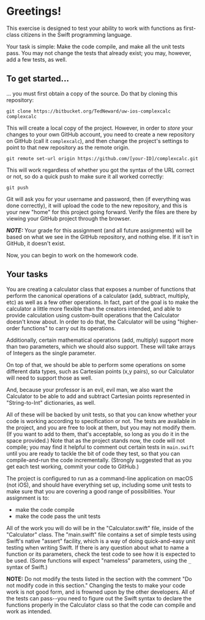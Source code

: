 # Greetings!
This exercise is designed to test your ability to work with functions as first-class citizens in the
Swift programming language.

Your task is simple: Make the code compile, and make all the unit tests pass. You may not change the
tests that already exist; you may, however, add a few tests, as well.

## To get started...
... you must first obtain a copy of the source. Do that by cloning this repository:

    git clone https://bitbucket.org/TedNeward/uw-ios-complexcalc complexcalc

This will create a local copy of the project. However, in order to *store* your changes to your own
GitHub account, you need to create a new repository on GitHub (call it `complexcalc`), and then
change the project's settings to point to that new repository as the remote origin.

    git remote set-url origin https://github.com/[your-ID]/complexcalc.git

This will work regardless of whether you got the syntax of the URL correct or not, so do a quick
push to make sure it all worked correctly:

    git push

Git will ask you for your username and password, then (if everything was done correctly), it will
upload the code to the new repository, and this is your new "home" for this project going forward.
Verify the files are there by viewing your GitHub project through the browser.

***NOTE:*** Your grade for this assignment (and all future assignments) will be based on what we
see in the GitHub repository, and nothing else. If it isn't in GitHub, it doesn't exist.

Now, you can begin to work on the homework code.

## Your tasks
You are creating a calculator class that exposes a number of functions that perform the canonical
operations of a calculator (add, subtract, multiply, etc) as well as a few other operations. In
fact, part of the goal is to make the calculator a little more flexible than the creators intended,
and able to provide calculation using custom-built operations that the Calculator doesn't know
about. In order to do that, the Calculator will be using "higher-order functions" to carry out
its operations.

Additionally, certain mathematical operations (add, multiply) support more than
two parameters, which we should also support. These will take arrays of Integers as the single
parameter.

On top of that, we should be able to perform some operations on some different data types, such
as Cartesian points (x,y pairs), so our Calculator will need to support those as well.

And, because your professor is an evil, evil man, we also want the Calculator to be able to add
and subtract Cartesian points represented in "String-to-Int" dictionaries, as well.

All of these will be backed by unit tests, so that you can know whether your code is working
according to specification or not. The tests are available in the project, and you are free to
look at them, but you may not modify them. (If you want to add to them, that's acceptable, so long
as you do it in the space provided.) Note that as the project stands now, the code will not
compile; you may find it helpful to comment out certain tests in `main.swift` until you are 
ready to tackle the bit of code they test, so that you can compile-and-run the code incrementally.
(Strongly suggested that as you get each test working, commit your code to GitHub.)

The project is configured to run as a command-line application on macOS (not iOS), and should
have everything set up, including some unit tests to make sure that you are covering a good 
range of possibilities. Your assignment is to:

* make the code compile
* make the code pass the unit tests

All of the work you will do will be in the "Calculator.swift" file, inside of the "Calculator" class.
The "main.swift" file contains a set of simple tests using Swift's native "assert" facility, which
is a way of doing quick-and-easy unit testing when writing Swift. If there is any question about
what to name a function or its parameters, check the test code to see how it is expected to be used.
(Some functions will expect "nameless" parameters, using the `_` syntax of Swift.)

**NOTE:** Do not modify the tests listed in the section with the comment "Do not modify code in this
section." Changing the tests to make your code work is not good form, and is frowned upon by the
other developers. All of the tests can pass--you need to figure out the Swift syntax to declare the
functions properly in the Calculator class so that the code can compile and work as intended.

